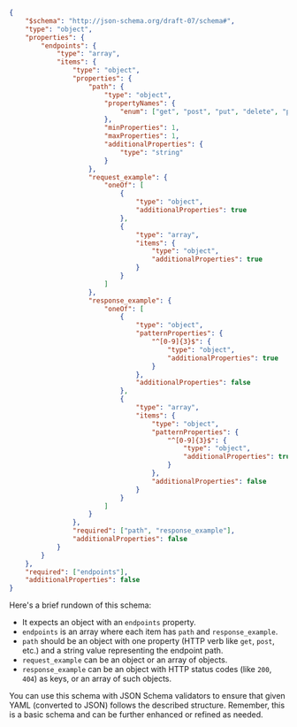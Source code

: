 ```json
{
    "$schema": "http://json-schema.org/draft-07/schema#",
    "type": "object",
    "properties": {
        "endpoints": {
            "type": "array",
            "items": {
                "type": "object",
                "properties": {
                    "path": {
                        "type": "object",
                        "propertyNames": {
                            "enum": ["get", "post", "put", "delete", "patch"]
                        },
                        "minProperties": 1,
                        "maxProperties": 1,
                        "additionalProperties": {
                            "type": "string"
                        }
                    },
                    "request_example": {
                        "oneOf": [
                            {
                                "type": "object",
                                "additionalProperties": true
                            },
                            {
                                "type": "array",
                                "items": {
                                    "type": "object",
                                    "additionalProperties": true
                                }
                            }
                        ]
                    },
                    "response_example": {
                        "oneOf": [
                            {
                                "type": "object",
                                "patternProperties": {
                                    "^[0-9]{3}$": {
                                        "type": "object",
                                        "additionalProperties": true
                                    }
                                },
                                "additionalProperties": false
                            },
                            {
                                "type": "array",
                                "items": {
                                    "type": "object",
                                    "patternProperties": {
                                        "^[0-9]{3}$": {
                                            "type": "object",
                                            "additionalProperties": true
                                        }
                                    },
                                    "additionalProperties": false
                                }
                            }
                        ]
                    }
                },
                "required": ["path", "response_example"],
                "additionalProperties": false
            }
        }
    },
    "required": ["endpoints"],
    "additionalProperties": false
}
```

Here's a brief rundown of this schema:

- It expects an object with an `endpoints` property.
- `endpoints` is an array where each item has `path` and `response_example`.
- `path` should be an object with one property (HTTP verb like `get`, `post`, etc.) and a string value representing the endpoint path.
- `request_example` can be an object or an array of objects.
- `response_example` can be an object with HTTP status codes (like `200`, `404`) as keys, or an array of such objects.

You can use this schema with JSON Schema validators to ensure that given YAML (converted to JSON) follows the described structure. Remember, this is a basic schema and can be further enhanced or refined as needed.
